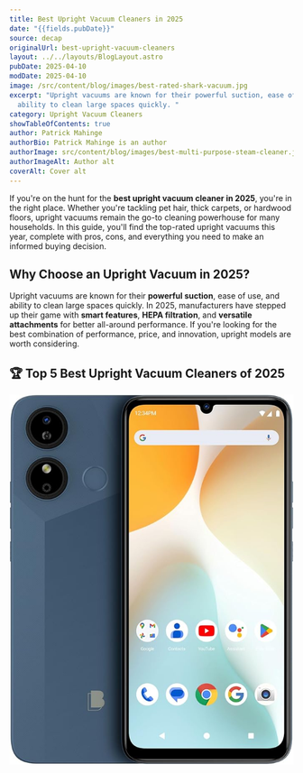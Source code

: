 ```yaml
---
title: Best Upright Vacuum Cleaners in 2025
date: "{{fields.pubDate}}"
source: decap
originalUrl: best-upright-vacuum-cleaners
layout: ../../layouts/BlogLayout.astro
pubDate: 2025-04-10
modDate: 2025-04-10
image: /src/content/blog/images/best-rated-shark-vacuum.jpg
excerpt: "Upright vacuums are known for their powerful suction, ease of use, and
  ability to clean large spaces quickly. "
category: Upright Vacuum Cleaners
showTableOfContents: true
author: Patrick Mahinge
authorBio: Patrick Mahinge is an author
authorImage: src/content/blog/images/best-multi-purpose-steam-cleaner.jpg
authorImageAlt: Author alt
coverAlt: Cover alt
---
```

If you're on the hunt for the **best upright vacuum cleaner in 2025**, you're in the right place. Whether you're tackling pet hair, thick carpets, or hardwood floors, upright vacuums remain the go-to cleaning powerhouse for many households. In this guide, you'll find the top-rated upright vacuums this year, complete with pros, cons, and everything you need to make an informed buying decision.

## Why Choose an Upright Vacuum in 2025?

Upright vacuums are known for their **powerful suction**, ease of use, and ability to clean large spaces quickly. In 2025, manufacturers have stepped up their game with **smart features**, **HEPA filtration**, and **versatile attachments** for better all-around performance. If you're looking for the best combination of performance, price, and innovation, upright models are worth considering.

## 🏆 Top 5 Best Upright Vacuum Cleaners of 2025



![a very cool phone](src/content/blog/images/bluphone.jpg "a cool phone overall")
